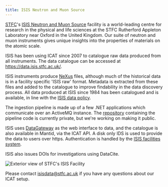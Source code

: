 ```yaml
---
title: ISIS Neutron and Muon Source
---
```


[STFC](https://stfc.ukri.org/)'s
[ISIS Neutron and Muon Source](https://www.isis.stfc.ac.uk/) facility is a
world-leading centre for research in the physical and life sciences at the STFC
Rutherford Appleton Laboratory near Oxford in the United Kingdom. Our suite of
neutron and muon instruments gives unique insights into the properties of
materials on the atomic scale.

ISIS has been using ICAT since 2007 to catalogue raw data produced from all
instruments. The data catalogue can be accessed at https://data.isis.stfc.ac.uk/.

ISIS instruments produce [NeXus](https://www.nexusformat.org/) files, although
much of the historical data is in a facility specific 'ISIS raw' format. Metadata
is extracted from these files and added to the catalogue to improve findability in
the data discovery process. All data produced at ISIS since 1984 has been
catalogued and is available, in line with
the [ISIS data policy](https://www.isis.stfc.ac.uk/Pages/Data-Policy.aspx).

The ingestion pipeline is made up of a few .NET applications which communicate
over an ActiveMQ instance.
The [repository](https://github.com/ral-facilities/isis-icat-ingestion/)
containing the pipeline code is currently private, but we're working on making it
public.

ISIS uses [DataGateway](https://github.com/ral-facilities/datagateway) as the web
interface to data, and the catalogue is also available in Mantid, via the ICAT
API. A disk only IDS is used to provide the data to users over https.
Authentication is handled by the
[ISIS facilities system](https://users.facilities.rl.ac.uk).

ISIS also issues DOIs for investigations using DataCite.

![Exterior view of STFC's ISIS Facility](/ral3.jpg "Exterior view of STFC's ISIS Facility")

Please contact isisdata@stfc.ac.uk if you have any questions about our ICAT setup.

